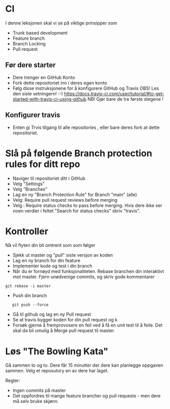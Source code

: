 # CI 


I denne leksjonen skal vi se på viktige prinsipper som 

- Trunk based development 
- Feature branch
- Branch Locking 
- Pull request


## Før dere starter

- Dere trenger en GitHub Konto
- Fork dette repositoriet inn i deres egen konto
- Følg disse instruksjonene for å konfigurere GitHub og Travis OBS! Les den siste setningern! :-)  <https://docs.travis-ci.com/user/tutorial/#to-get-started-with-travis-ci-using-github> NB! Gjør bare de tre første stegene ! 

## Konfigurer travis 

- Enten gi Trvis tilgang til alle repositories , eller bare deres fork at dette repositoriet. 


# Slå på følgende Branch protection rules for ditt repo

- Naviger til repositoriet ditt i GitHub
- Velg "Settings"
- Velg "Branches"
- Lag en ny "Branch Protection Rule" for Branch "main" (alle) 
- Velg: Require pull request reviews before merging
- Velg : Require status checks to pass before merging. Hvis dere ikke ser noen verdier i feltet "Search for status checks" skriv "travis". 

# Kontroller 

Nå vil flyten din bli omtrent som som følger

- Sjekk ut master og "pull" siste versjon av koden
- Lag en ny branch for din feature
- Implementer kode og test i din branch 
- Når du er fornøyd med funksjonaliteten. Rebase branchen din interaktivt mot master. Fjern unødvenige commits, og skriv gode kommentarer
 ```
 git rebase -i master
 ```
- Push din branch
```
   git push --force
```
- Gå til github og lag en ny Pull request
- Se at travis bygger koden for din pull request og k
- Forsøk gjerne å fremprovosere en feil ved å få en unit test til å feile. Det skal da bli umulig å Merge 
pull request til master.

# Løs "The Bowling Kata"

Gå sammen to og to. Dere får 15 minutter der dere kan planlegge oppgaven sammen. Velg et reposutory en av dere har laget. 

Regler:

- Ingen commits på master
- Det oppfordres til mange feature brancher og pull requests - men dere må selv bruke skjønn. 
 
